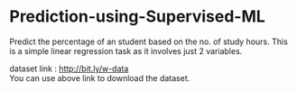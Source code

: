# Prediction-using-Supervised-ML
Predict the percentage of an student based on the no. of study hours.  This is a simple linear regression task as it involves just 2 variables.

dataset link : http://bit.ly/w-data  
You can use above link to download the dataset.
